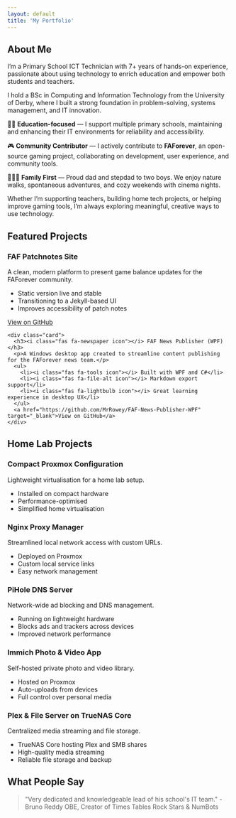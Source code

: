 ```yaml
---
layout: default
title: 'My Portfolio'
---
```


<!-- About Me -->
<section class="section about-section fade-up" id="about">
  <div class="container">
    <h2><i class="fas fa-user icon-header"></i> About Me</h2>
    <p>
      I’m a Primary School ICT Technician with 7+ years of hands-on experience, passionate about using technology to enrich education and empower both students and teachers.
    </p>
    <p>
      I hold a BSc in Computing and Information Technology from the University of Derby, where I built a strong foundation in problem-solving, systems management, and IT innovation.
    </p>
    <p>
      👨‍🏫 <strong>Education-focused</strong> — I support multiple primary schools, maintaining and enhancing their IT environments for reliability and accessibility.
    </p>
    <p>
      🎮 <strong>Community Contributor</strong> — I actively contribute to <strong>FAForever</strong>, an open-source gaming project, collaborating on development, user experience, and community tools.
    </p>
    <p>
      👨‍👩‍👦 <strong>Family First</strong> — Proud dad and stepdad to two boys. We enjoy nature walks, spontaneous adventures, and cozy weekends with cinema nights.
    </p>
    <p>
      Whether I’m supporting teachers, building home tech projects, or helping improve gaming tools, I’m always exploring meaningful, creative ways to use technology.
    </p>
  </div>
</section>

<!-- Featured Projects Section -->
<section class="section">
  <h2><i class="fas fa-star icon-header"></i> Featured Projects</h2>
  <div class="grid">
    <div class="card">
      <h3><i class="fas fa-bullseye icon"></i> FAF Patchnotes Site</h3>
      <p>A clean, modern platform to present game balance updates for the FAForever community.</p>
      <ul>
        <li><i class="fas fa-puzzle-piece icon"></i> Static version live and stable</li>
        <li><i class="fas fa-paint-brush icon"></i> Transitioning to a Jekyll-based UI</li>
        <li><i class="fas fa-chart-line icon"></i> Improves accessibility of patch notes</li>
      </ul>
      <a href="https://github.com/MrRowey/FAF-Patchnotes-Site" target="_blank">View on GitHub</a>
    </div>

    <div class="card">
      <h3><i class="fas fa-newspaper icon"></i> FAF News Publisher (WPF)</h3>
      <p>A Windows desktop app created to streamline content publishing for the FAForever news team.</p>
      <ul>
        <li><i class="fas fa-tools icon"></i> Built with WPF and C#</li>
        <li><i class="fas fa-file-alt icon"></i> Markdown export support</li>
        <li><i class="fas fa-lightbulb icon"></i> Great learning experience in desktop UX</li>
      </ul>
      <a href="https://github.com/MrRowey/FAF-News-Publisher-WPF" target="_blank">View on GitHub</a>
    </div>

  </div>
</section>

<!-- Home Lab Projects Section -->
<section class="section">
  <h2><i class="fas fa-network-wired icon-header"></i> Home Lab Projects</h2>
  <div class="grid">
    <div class="card">
      <h3><i class="fas fa-server icon"></i> Compact Proxmox Configuration</h3>
      <p>Lightweight virtualisation for a home lab setup.</p>
      <ul>
        <li><i class="fas fa-desktop icon"></i> Installed on compact hardware</li>
        <li><i class="fas fa-rocket icon"></i> Performance-optimised</li>
        <li><i class="fas fa-book icon"></i> Simplified home virtualisation</li>
      </ul>
    </div>
    <div class="card">
      <h3><i class="fas fa-globe icon"></i> Nginx Proxy Manager</h3>
      <p>Streamlined local network access with custom URLs.</p>
      <ul>
        <li><i class="fas fa-tools icon"></i> Deployed on Proxmox</li>
        <li><i class="fas fa-link icon"></i> Custom local service links</li>
        <li><i class="fas fa-project-diagram icon"></i> Easy network management</li>
      </ul>
    </div>
    <div class="card">
      <h3><i class="fas fa-shield-alt icon"></i> PiHole DNS Server</h3>
      <p>Network-wide ad blocking and DNS management.</p>
      <ul>
        <li><i class="fas fa-microchip icon"></i> Running on lightweight hardware</li>
        <li><i class="fas fa-ban icon"></i> Blocks ads and trackers across devices</li>
        <li><i class="fas fa-tachometer-alt icon"></i> Improved network performance</li>
      </ul>
    </div>
    <div class="card">
      <h3><i class="fas fa-camera icon"></i> Immich Photo & Video App</h3>
      <p>Self-hosted private photo and video library.</p>
      <ul>
        <li><i class="fas fa-box icon"></i> Hosted on Proxmox</li>
        <li><i class="fas fa-upload icon"></i> Auto-uploads from devices</li>
        <li><i class="fas fa-lock icon"></i> Full control over personal media</li>
      </ul>
    </div>
    <div class="card">
      <h3><i class="fas fa-film icon"></i> Plex & File Server on TrueNAS Core</h3>
      <p>Centralized media streaming and file storage.</p>
      <ul>
        <li><i class="fas fa-hdd icon"></i> TrueNAS Core hosting Plex and SMB shares</li>
        <li><i class="fas fa-tv icon"></i> High-quality media streaming</li>
        <li><i class="fas fa-folder-open icon"></i> Reliable file storage and backup</li>
      </ul>
    </div>
  </div>
</section>

<!-- Testimonials -->
<section id="testimonials">
  <h2><i class="fas fa-comment-dots icon-header"></i> What People Say</h2>
  <blockquote>
    <p>"Very dedicated and knowledgeable lead of his school's IT team." - Bruno Reddy OBE, Creator of Times Tables Rock Stars & NumBots</p>
  </blockquote>
</section>

